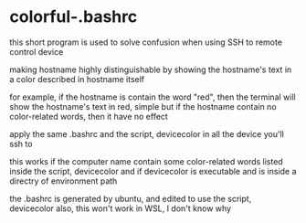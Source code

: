 # colorful-.bashrc
this short program is used to solve confusion when using SSH to remote control device

making hostname highly distinguishable by showing the hostname's text in a color described in hostname itself

for example, if the hostname is contain the word "red",
then the terminal will show the hostname's text in red, simple
but if the hostname contain no color-related words, then it have no effect

apply the same .bashrc and the script, devicecolor in all the device you'll ssh to


this works if
  the computer name contain some color-related words listed inside the script, devicecolor
and if
  devicecolor is executable and is inside a directry of environment path

the .bashrc is generated by ubuntu, and edited to use the script, devicecolor
also, this won't work in WSL, I don't know why
